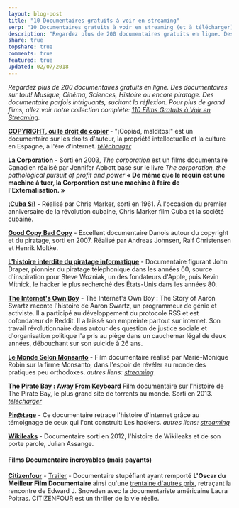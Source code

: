 ```yaml
---
layout: blog-post
title: "10 Documentaires gratuits à voir en streaming"
serp: "10 Documentaires gratuits à voir en streaming (et à télécharger)"
description: "Regardez plus de 200 documentaires gratuits en ligne. Des documentaires couvrant tous les thèmes, qui nous proposent un nouveau regard sur le monde, nous ouvrent les yeux, nous font à réfléchir et nous poussent à nous remettre en question."
share: true
topshare: true
comments: true
featured: true
updated: 02/07/2018
---
```


*Regardez plus de 200 documentaires gratuits en ligne. Des documentaires sur tout!*
*Musique, Cinéma, Sciences, Histoire ou encore piratage. Des documentaire parfois intriguants,  sucitant la réflexion. Pour plus de grand films, allez voir notre collection complète: [110 Films Gratuits à Voir en Streaming](http://cinetimes.org/blog/films-gratuits/).*

<!-- 
documentaire                    10k 100k
documentaire streaming           1k  10k
documentaire scientifique        1k  10k
documentaire arte                1K  10k
documentaire animaux             1K  10k
documentaire histoire            1k  10k
film documentaire                1k  10k 
-->

**[COPYRIGHT, ou le droit de copier](https://cinetimes.org/copyright-ou-le-droit-de-copier/)** - "¡Copiad, malditos!" est un documentaire sur les droits d'auteur, la propriété intellectuelle et la culture en Espagne, à l'ère d'internet. *[télécharger](http://www.archive.org/details/CM09052011)*

**[La Corporation](https://archive.org/details/TheCorporationLaCorporationFR)** - Sorti en 2003, *The corporation* est un films documentaire Canadien réalisé par Jennifer Abbott basé sur le livre *The corporation, the pathological pursuit of profit and power* **« De même que le requin est une machine à tuer, la Corporation est une machine à faire de l'Externalisation. »**

**[¡Cuba Sí!](https://cinetimes.org/cuba-si/)** - Réalisé par Chris Marker, sorti en 1961. À l'occasion du premier anniversaire de la révolution cubaine, Chris Marker film Cuba et la société cubaine.

**[Good Copy Bad Copy](https://vimeo.com/36337847)** - Excellent documentaire Danois autour du copyright et du piratage, sorti en 2007. Réalisé par Andreas Johnsen, Ralf Christensen et Henrik Moltke.

**[L'histoire interdite du piratage informatique](https://vimeo.com/84515335)** - Documentaire figurant John Draper, pionnier du piratage téléphonique dans les années 60, source d'inspiration pour Steve Wozniak, un des fondateurs d'Apple, puis Kevin Mitnick, le hacker le plus recherché des États-Unis dans les années 80.

**[The Internet's Own Boy](https://cinetimes.org/the-internets-own-boy-lhistoire-daaron-swartz/)** - The Internet's Own Boy : The Story of Aaron Swartz raconte l'histoire de Aaron Swartz, un programmeur de génie et activiste. Il a participé au développement du protocole RSS et est cofondateur de Reddit. Il a laissé son empreinte partout sur internet. Son travail révolutionnaire dans autour des question de justice sociale et d'organisation politique l'a pris au piège dans un cauchemar légal de deux années, débouchant sur son suicide à 26 ans.

**[Le Monde Selon Monsanto](https://www.youtube.com/watch?v=6fAnwS4nB7o)** - Film documentaire réalisé par Marie-Monique Robin sur la firme Monsanto, dans l'espoir de révéler au monde des pratiques peu orthodoxes. 
*autres liens: [streaming](https://archive.org/details/LeMondeSelonMonsanto)*

**[The Pirate Bay : Away From Keyboard](https://cinetimes.org/the-pirate-bay-away-from-keyboard/)** Film documentaire sur l'histoire de The Pirate Bay, le plus grand site de torrents au monde. Sorti en 2013. *[télécharger](http://torrentnews.net/2013/02/10/tpb-afk-le-film-sur-the-pirate-bay-sous-titre-en-francais-enjoy/)*

**[Pir@tage](https://www.youtube.com/watch?v=z_xj8C3lux4)** - Ce documentaire retrace l'histoire d'internet grâce au témoignage de ceux qui l'ont construit: Les hackers. 
*autres liens: [streaming](https://framatube.org/media/sylvain-bergere-et-etienne-rouillon-pirtage)*

**[Wikileaks](https://vimeo.com/37538135)** - Documentaire sorti en 2012, l'histoire de Wikileaks et de son porte parole, Julian Assange.

<!-- **[Wikirebels](https://vimeo.com/17711353)** - Documentaire produit par la télévision publique suédoise à propos de l'histoire de wikileaks. -->

#### Films Documentaire incroyables (mais payants)

**[Citizenfour](http://amzn.to/2EprNGk)** - [Trailer](https://www.youtube.com/watch?v=i0Af_lAErJM) - Documentaire stupéfiant ayant remporté **L'Oscar du Meilleur Film Documentaire** ainsi qu'une [trentaine d'autres prix](https://citizenfourfilm.com/awards), retraçant la rencontre de Edward J. Snowden avec la documentariste américaine Laura Poitras. CITIZENFOUR est un thriller de la vie réelle.


<!-- 
##### Documentaires Scientifiques  
##### Documentaire Arte 
##### Documentaires sur les Animaux 
##### Documentaires Historiques -->